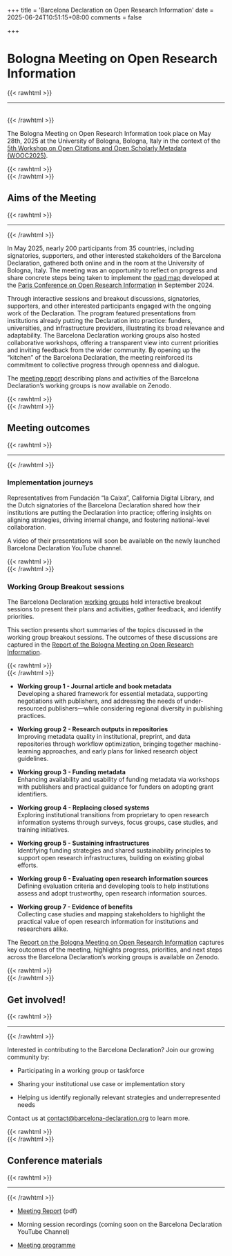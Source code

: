 +++
title = 'Barcelona Declaration on Open Research Information'
date = 2025-06-24T10:51:15+08:00
comments = false

+++

# Bologna Meeting on Open Research Information
{{< rawhtml >}}
<hr class="small">
</br>
{{< /rawhtml >}}

The Bologna Meeting on Open Research Information took place on May 28th, 2025 at the University of Bologna, Bologna, Italy in the context of the [5th Workshop on Open Citations and Open Scholarly Metadata (WOOC2025)](https://workshop-oc.github.io/).

{{< rawhtml >}}
</br>
{{< /rawhtml >}}
## Aims of the Meeting
{{< rawhtml >}}
<hr class="small">
{{< /rawhtml >}}

In May 2025, nearly 200 participants from 35 countries, including signatories, supporters, and other interested stakeholders of the Barcelona Declaration, gathered both online and in the room at the University of Bologna, Italy. The meeting was an opportunity to reflect on progress and share concrete steps being taken to implement the [road map](/roadmap) developed at the [Paris Conference on Open Research Information](/conference_2024_paris) in September 2024.  

Through interactive sessions and breakout discussions, signatories, supporters, and other interested participants engaged with the ongoing work of the Declaration. The program featured presentations from institutions already putting the Declaration into practice: funders, universities, and infrastructure providers, illustrating its broad relevance and adaptability. The Barcelona Declaration working groups also hosted collaborative workshops, offering a transparent view into current priorities and inviting feedback from the wider community. By opening up the “kitchen” of the Barcelona Declaration, the meeting reinforced its commitment to collective progress through openness and dialogue.

The [meeting report](https://doi.org/10.5281/zenodo.15730917) describing plans and activities of the Barcelona Declaration’s working groups is now available on Zenodo.

{{< rawhtml >}}
</br>
{{< /rawhtml >}}
## Meeting outcomes
{{< rawhtml >}}
<hr class="small">
{{< /rawhtml >}}

### Implementation journeys
Representatives from Fundación “la Caixa”, California Digital Library, and the Dutch signatories of the Barcelona Declaration shared how their institutions are putting the Declaration into practice; offering insights on aligning strategies, driving internal change, and fostering national-level collaboration.  

A video of their presentations will soon be available on the newly launched Barcelona Declaration YouTube channel.

{{< rawhtml >}}
</br>
{{< /rawhtml >}}  
### Working Group Breakout sessions
The Barcelona Declaration [working groups](/working_groups) held interactive breakout sessions to present their plans and activities, gather feedback, and identify priorities. 

This section presents short summaries of the topics discussed in the working group breakout sessions. The outcomes of these discussions are captured in the [Report of the Bologna Meeting on Open Research Information](https://doi.org/10.5281/zenodo.15730917).

{{< rawhtml >}}
</br>
{{< /rawhtml >}}

- **Working group 1 - Journal article and book metadata**  
Developing a shared framework for essential metadata, supporting negotiations with publishers, and addressing the needs of under-resourced publishers—while considering regional diversity in publishing practices.
  
- **Working group 2 - Research outputs in repositories**  
Improving metadata quality in institutional, preprint, and data repositories through workflow optimization, bringing together machine-learning approaches, and early plans for linked research object guidelines.
  
- **Working group 3 - Funding metadata**  
Enhancing availability and usability of funding metadata via workshops with publishers and practical guidance for funders on adopting grant identifiers.
  
- **Working group 4 - Replacing closed systems**  
Exploring institutional transitions from proprietary to open research information systems through surveys, focus groups, case studies, and training initiatives.
  
- **Working group 5 - Sustaining infrastructures**  
Identifying funding strategies and shared sustainability principles to support open research infrastructures, building on existing global efforts.
  
- **Working group 6 - Evaluating open research information sources**  
Defining evaluation criteria and developing tools to help institutions assess and adopt trustworthy, open research information sources.
 
- **Working group 7 - Evidence of benefits**  
Collecting case studies and mapping stakeholders to highlight the practical value of open research information for institutions and researchers alike.

The [Report on the Bologna Meeting on Open Research Information](https://doi.org/10.5281/zenodo.15730917) captures key outcomes of the meeting, highlights progress, priorities, and next steps across the Barcelona Declaration’s working groups is available on Zenodo.
    
{{< rawhtml >}}
</br>
{{< /rawhtml >}}
## Get involved!
{{< rawhtml >}}
<hr class="small">
{{< /rawhtml >}}

Interested in contributing to the Barcelona Declaration? Join our growing community by:

- Participating in a working group or taskforce

- Sharing your institutional use case or implementation story

- Helping us identify regionally relevant strategies and underrepresented needs


Contact us at [contact@barcelona-declaration.org](mailto:contact@barcelona-declaration.org "mailto:contact@barcelona-declaration.org") to learn more.


{{< rawhtml >}}
</br>
{{< /rawhtml >}}
## Conference materials
{{< rawhtml >}}
<hr class="small">
{{< /rawhtml >}}

- [Meeting Report](https://doi.org/10.5281/zenodo.15730917) (pdf)

- Morning session recordings (coming soon on the Barcelona Declaration YouTube Channel)

- [Meeting programme](conference_2025_bologna_programme) 



